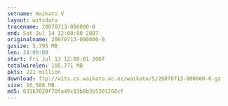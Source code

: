 ```yaml
---
setname: Waikato V
layout: witsdata
tracename: 20070713-000000-0
end: Sat Jul 14 12:00:00 2007
originalname: 20070713-000000-0
gzsize: 5,795 MB
len: 24:00:00
start: Fri Jul 13 12:00:01 2007
totalwirelen: 105,771 MB
pkts: 221 million
download: ftp://wits.cs.waikato.ac.nz/waikato/5/20070713-000000-0.gz
size: 16,588 MB
md5: 631b7020f70fa49c83b8b3b5301268cf
---
```

